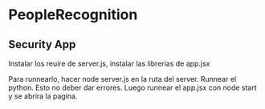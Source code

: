 # PeopleRecognition
## Security App
Instalar los reuire de server.js, instalar las librerias de app.jsx

Para runnearlo, hacer node server.js en la ruta del server. Runnear el python. Esto no deber dar errores. Luego runnear el app.jsx con node start y se abrira la pagina.
